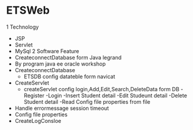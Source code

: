# ETSWeb
1 Technology
   -  JSP
   -  Servlet
   -  MySql
2 Software Feature
- CreateconnectDatabase form Java legrand
- By program java ee oracle workshop
- CreateconnectDatabase  
   - ETSDB  config datateble form navicat 
- CreateServlet  
   - createServlet  config login,Add,Edit,Search,DeleteData form DB
      -Register
      -Login
      -Insert Student detail
      -Edit Studeunt detail
      -Delete Student detail
      -Read Config file properties from file
- Handle errormessage session timeout
- Config file properties
- CreateLogConsloe
